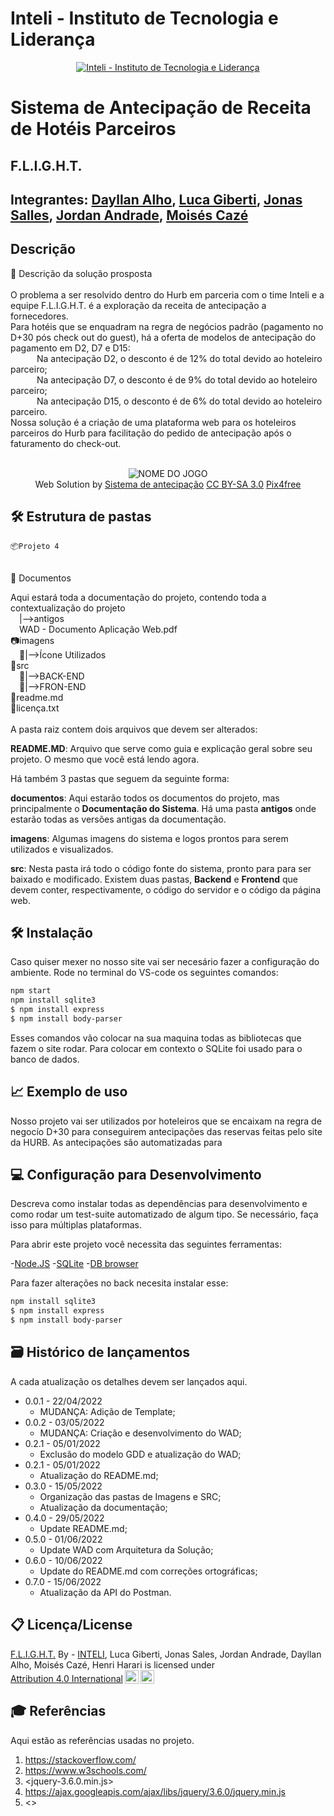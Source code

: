 # Inteli - Instituto de Tecnologia e Liderança 

<p align="center">
<a href= "https://www.inteli.edu.br/"><img src="https://www.inteli.edu.br/wp-content/uploads/2021/08/20172028/marca_1-2.png" alt="Inteli - Instituto de Tecnologia e Liderança" border="0"></a>
</p>

# Sistema de Antecipação de Receita de Hotéis Parceiros


## F.L.I.G.H.T.

## Integrantes: <a href="https://www.linkedin.com/in/dayllan-souza-0a0592124/">Dayllan Alho</a>, <a href="https://www.linkedin.com/in/luca-giberti-63a4ab231/"> Luca Giberti</a>, <a href="https://www.linkedin.com/in/jonas-viana-sales-a637ab237/">Jonas Salles</a>, <a href="https://www.linkedin.com/in/jordan-andrade-352541240/">Jordan Andrade</a>, <a href="https://www.linkedin.com/in/moises-caze">Moisés Cazé</a>

## Descrição

📜 Descrição da solução prosposta
<br><br>
O problema a ser resolvido dentro do Hurb em parceria com o time Inteli e a equipe F.L.I.G.H.T. é a exploração da receita de antecipação a fornecedores.<br>
Para hotéis que se enquadram na regra de negócios padrão (pagamento no D+30 pós check out do guest), há a oferta de modelos de antecipação do pagamento em D2, D7 e D15:<br>
&emsp;&emsp;&emsp;Na antecipação D2, o desconto é de 12% do total devido ao hoteleiro parceiro;<br>
&emsp;&emsp;&emsp;Na antecipação D7, o desconto é de 9% do total devido ao hoteleiro parceiro;<br>
&emsp;&emsp;&emsp;Na antecipação D15, o desconto é de 6% do total devido ao hoteleiro parceiro.<br>
Nossa solução é a criação de uma plataforma web para os hoteleiros parceiros do Hurb para facilitação do pedido de antecipação após o faturamento do check-out.
<br><br>
<p align="center">
<img src="https://mir-s3-cdn-cf.behance.net/projects/404/325653103583589.Y3JvcCwyODc2LDIyNTAsMTEzLDA.png" alt="NOME DO JOGO" border="0"><br>
  Web Solution by <a href="http://www.nyphotographic.com/">Sistema de antecipação</a> <a rel="license" href="https://creativecommons.org/licenses/by-sa/3.0/">CC BY-SA 3.0</a> <a href="http://pix4free.org/">Pix4free</a>
</p>


## 🛠 Estrutura de pastas

    📦Projeto 4
<br>
    📎 Documentos
        <p>Aqui estará toda a documentação do projeto, contendo toda a contextualização do projeto<br>
          &emsp;|-->antigos<br>
          &emsp;WAD - Documento Aplicação Web.pdf<br>
📷imagens<br>
  &emsp;📁|-->Ícone Utilizados<br>
💾src<br>
  &emsp;📁|-->BACK-END<br>
  &emsp;📁|-->FRON-END<br>
📄readme.md<br>
📜licença.txt <br>


<br>
A pasta raiz contem dois arquivos que devem ser alterados:

<b>README.MD</b>: Arquivo que serve como guia e explicação geral sobre seu projeto. O mesmo que você está lendo agora.

Há também 3 pastas que seguem da seguinte forma:

<b>documentos</b>: Aqui estarão todos os documentos do projeto, mas principalmente o <b>Documentação do Sistema</b>. Há uma pasta <b>antigos</b> onde estarão todas as versões antigas da documentação.

<b>imagens</b>: Algumas imagens do sistema e logos prontos para serem utilizados e visualizados.

<b>src</b>: Nesta pasta irá todo o código fonte do sistema, pronto para para ser baixado e modificado. Existem duas pastas, <b>Backend</b> e <b>Frontend</b> que devem conter, respectivamente, o código do servidor e o código da página web.

## 🛠 Instalação

Caso quiser mexer no nosso site vai ser necesário fazer a configuração do ambiente. Rode no terminal do VS-code os seguintes comandos:
```sh
npm start
npm install sqlite3
$ npm install express
$ npm install body-parser
```
Esses comandos vão colocar na sua maquina todas as bibliotecas que fazem o site rodar. Para colocar em contexto o SQLite foi usado para o banco de dados. 

## 📈 Exemplo de uso

Nosso projeto vai ser utilizados por hoteleiros que se encaixam na regra de negocío D+30 para conseguirem antecipações das reservas feitas pelo site da HURB. As antecipações são automatizadas para

## 💻 Configuração para Desenvolvimento

Descreva como instalar todas as dependências para desenvolvimento e como rodar um test-suite automatizado de algum tipo. Se necessário, faça isso para múltiplas plataformas.

Para abrir este projeto você necessita das seguintes ferramentas:

-<a href="https://nodejs.org/en/">Node.JS</a>
-<a href="https://www.sqlite.org/download.html">SQLite</a>
-<a href="https://sqlitebrowser.org/dl/">DB browser</a>

Para fazer alterações no back necesita instalar esse:
```sh
npm install sqlite3
$ npm install express
$ npm install body-parser
```

## 🗃 Histórico de lançamentos

A cada atualização os detalhes devem ser lançados aqui.

* 0.0.1 - 22/04/2022
    * MUDANÇA: Adição de Template;<br>
* 0.0.2 - 03/05/2022
    * MUDANÇA: Criação e desenvolvimento do WAD;<br>
* 0.2.1 - 05/01/2022
    * Exclusão do modelo GDD e atualização do WAD;<br>
* 0.2.1 - 05/01/2022
    * Atualização do README.md;<br>
* 0.3.0 - 15/05/2022
    * Organização das pastas de Imagens e SRC;<br>
    * Atualização da documentação;<br>
* 0.4.0 - 29/05/2022
    * Update README.md;<br>
* 0.5.0 - 01/06/2022
    * Update WAD com Arquitetura da Solução; <br>
* 0.6.0 - 10/06/2022
    * Update do README.md com correções ortográficas;<br>
* 0.7.0 - 15/06/2022
    * Atualização da API do Postman.<br>

## 📋 Licença/License

<p xmlns:cc="http://creativecommons.org/ns#" xmlns:dct="http://purl.org/dc/terms/"><a property="dct:title" rel="cc:attributionURL" href="https://github.com/2022M2T4/Projeto4">F.L.I.G.H.T.</a> By - <a href="https://www.inteli.edu.br/">INTELI</a>, Luca Giberti, Jonas Sales, Jordan Andrade, Dayllan Alho, Moisés Cazé, Henri Harari</a> is licensed under <a href="http://creativecommons.org/licenses/by/4.0/?ref=chooser-v1" target="_blank" rel="license noopener noreferrer" style="display:inline-block;">Attribution 4.0 International<img style="height:22px!important;margin-left:3px;vertical-align:text-bottom;" src="https://mirrors.creativecommons.org/presskit/icons/cc.svg?ref=chooser-v1"><img style="height:22px!important;margin-left:3px;vertical-align:text-bottom;" src="https://mirrors.creativecommons.org/presskit/icons/by.svg?ref=chooser-v1"></a></p>

## 🎓 Referências

Aqui estão as referências usadas no projeto.

1. <https://stackoverflow.com/>
2. <https://www.w3schools.com/>
3. <jquery-3.6.0.min.js>
3. <https://ajax.googleapis.com/ajax/libs/jquery/3.6.0/jquery.min.js>
4. <>
